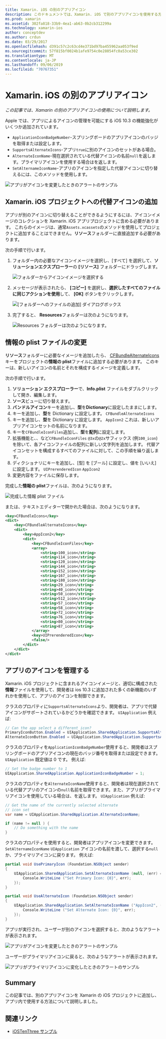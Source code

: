 ```yaml
---
title: Xamarin. iOS の別のアプリアイコン
description: このドキュメントでは、Xamarin. iOS で別のアプリアイコンを使用する方法について説明します。 これらのアイコンを Xamarin の iOS プロジェクトに追加する方法、情報の plist ファイルを変更する方法、およびプログラムによってアプリのアイコンを管理する方法について説明します。
ms.prod: xamarin
ms.assetid: 302fa818-33b9-4ea1-ab63-0b2cb312299a
ms.technology: xamarin-ios
author: conceptdev
ms.author: crdun
ms.date: 03/29/2017
ms.openlocfilehash: d391c57c2c63cd4e371bd97ba455962aa053f9ed
ms.sourcegitcommit: 57f815bf0024b1afe9754c0e28054fc0a53ce302
ms.translationtype: MT
ms.contentlocale: ja-JP
ms.lasthandoff: 09/06/2019
ms.locfileid: "70767351"
---
```

# <a name="alternate-app-icons-in-xamarinios"></a>Xamarin. iOS の別のアプリアイコン

_この記事では、Xamarin の別のアプリアイコンの使用について説明します。_

Apple では、アプリによるアイコンの管理を可能にする iOS 10.3 の機能強化がいくつか追加されています。

- `ApplicationIconBadgeNumber`-スプリングボードのアプリアイコンのバッジを取得または設定します。
- `SupportsAlternateIcons`-アプリ`true`に別のアイコンのセットがある場合。
- `AlternateIconName`-現在選択されている代替アイコンの名前`null`を返します。プライマリアイコンを使用する場合はを返します。
- `SetAlternameIconName`-アプリのアイコンを指定した代替アイコンに切り替えるには、このメソッドを使用します。

![](alternate-app-icons-images/icons04.png "アプリがアイコンを変更したときのアラートのサンプル")

<a name="Adding-Alternate-Icons" />

## <a name="adding-alternate-icons-to-a-xamarinios-project"></a>Xamarin. iOS プロジェクトへの代替アイコンの追加

アプリが別のアイコンに切り替えることができるようにするには、アイコンイメージのコレクションを Xamarin. iOS アプリプロジェクトに含める必要があります。 これらのイメージは、通常`Assets.xcassets`のメソッドを使用してプロジェクトに追加することはできません。**リソース**フォルダーに直接追加する必要があります。

次の手順で行います。

1. フォルダー内の必要なアイコンイメージを選択し、[すべて] を選択して、**ソリューションエクスプローラー**の **[リソース]** フォルダーにドラッグします。

    ![](alternate-app-icons-images/icons00.png "フォルダーからアイコンイメージを選択する")

2. メッセージが表示されたら、 **[コピー]** を選択し、**選択したすべてのファイルに同じアクションを使用**して、 **[OK]** ボタンをクリックします。

    ![](alternate-app-icons-images/icons02.png "[フォルダーへのファイルの追加] ダイアログボックス")

3. 完了すると、 **Resources**フォルダーは次のようになります。

    ![](alternate-app-icons-images/icons01.png "Resources フォルダーは次のようになります。")

<a name="Modifying-the-Info.plist-File" />

## <a name="modifying-the-infoplist-file"></a>情報の plist ファイルの変更

**リソース**フォルダーに必要なイメージを追加したら、 [CFBundleAlternateIcons](https://developer.apple.com/library/content/documentation/General/Reference/InfoPlistKeyReference/Articles/CoreFoundationKeys.html#//apple_ref/doc/uid/TP40009249-SW13)キーをプロジェクトの**情報の plist**ファイルに追加する必要があります。 このキーは、新しいアイコンの名前とそれを構成するイメージを定義します。

次の手順で行います。

1. **ソリューション エクスプローラー**で、**Info.plist** ファイルをダブルクリックして開き、編集します。
2. **ソース**ビューに切り替えます。
3. **バンドルアイコン**キーを追加し、**型**を**Dictionary**に設定したままにします。
4. キーを追加し、**型**を Dictionary に設定します。 `CFBundleAlternateIcons`
5. キーを追加し、**型**を Dictionary に設定します。 `AppIcon2` これは、新しいアプリアイコンセットの名前になります。
6. キーを`CFBundleIconFiles`追加し、**型**を**配列**に設定します。
7. 拡張機能と、、など`CFBundleIconFiles` `@3x`の`@2x`サフィックス (例`100_icon`) を除いて、各アイコンファイルの配列に新しい文字列を追加します。 代替アイコンセットを構成するすべてのファイルに対して、この手順を繰り返します。
8. ディクショナリにキーを追加し、[型] を [ブール] に設定し、値を [いいえ] に設定します。 `UIPrerenderedIcon` `AppIcon2`
9. 変更内容をファイルに保存します。

完成した**情報の plist**ファイルは、次のようになります。

![](alternate-app-icons-images/icons03.png "完成した情報 plist ファイル")

または、テキストエディターで開かれた場合は、次のようになります。

```xml
<key>CFBundleIcons</key>
<dict>
    <key>CFBundleAlternateIcons</key>
    <dict>
        <key>AppIcon2</key>
        <dict>
            <key>CFBundleIconFiles</key>
            <array>
                <string>100_icon</string>
                <string>114_icon</string>
                <string>120_icon</string>
                <string>144_icon</string>
                <string>152_icon</string>
                <string>167_icon</string>
                <string>180_icon</string>
                <string>29_icon</string>
                <string>40_icon</string>
                <string>50_icon</string>
                <string>512_icon</string>
                <string>57_icon</string>
                <string>58_icon</string>
                <string>72_icon</string>
                <string>76_icon</string>
                <string>80_icon</string>
                <string>87_icon</string>
            </array>
            <key>UIPrerenderedIcon</key>
            <false/>
        </dict>
    </dict>
</dict>
```

<a name="Managing-the-Apps-Icon" />

## <a name="managing-the-apps-icon"></a>アプリのアイコンを管理する 

Xamarin. iOS プロジェクトに含まれるアイコンイメージと、適切に構成された**情報**ファイルを使用して、開発者は ios 10.3 に追加された多くの新機能のいずれかを使用して、アプリのアイコンを制御できます。

クラスのプロパティに`SupportsAlternateIcons`より、開発者は、アプリで代替アイコンがサポートされているかどうかを確認できます。 `UIApplication` 例えば:

```csharp
// Can the app select a different icon?
PrimaryIconButton.Enabled = UIApplication.SharedApplication.SupportsAlternateIcons;
AlternateIconButton.Enabled = UIApplication.SharedApplication.SupportsAlternateIcons;
```

クラスのプロパティを`ApplicationIconBadgeNumber`使用すると、開発者はスプリングボードのアプリアイコンの現在のバッジ番号を取得または設定できます。 `UIApplication` 既定値は 0 です。 例えば:

```csharp
// Set the badge number to 1
UIApplication.SharedApplication.ApplicationIconBadgeNumber = 1;
```

クラスのプロパティを`AlternateIconName`使用すると、開発者は現在選択されている代替アプリのアイコンの`null`名前を取得できます。また、アプリがプライマリアイコンを使用している場合は、を返します。 `UIApplication` 例えば:

```csharp
// Get the name of the currently selected alternate
// icon set
var name = UIApplication.SharedApplication.AlternateIconName;

if (name != null ) {
    // Do something with the name
}
```

クラスのプロパティを使用すると、開発者はアプリアイコンを変更できます。 `SetAlternameIconName` `UIApplication` アイコンの名前を渡して、選択する`null`か、プライマリアイコンに戻ります。 例えば:

```csharp
partial void UsePrimaryIcon (Foundation.NSObject sender)
{
    UIApplication.SharedApplication.SetAlternateIconName (null, (err) => {
        Console.WriteLine ("Set Primary Icon: {0}", err);
    });
}

partial void UseAlternateIcon (Foundation.NSObject sender)
{
    UIApplication.SharedApplication.SetAlternateIconName ("AppIcon2", (err) => {
        Console.WriteLine ("Set Alternate Icon: {0}", err);
    });
}
```

アプリが実行され、ユーザーが別のアイコンを選択すると、次のようなアラートが表示されます。

![](alternate-app-icons-images/icons04.png "アプリがアイコンを変更したときのアラートのサンプル")

ユーザーがプライマリアイコンに戻ると、次のようなアラートが表示されます。

![](alternate-app-icons-images/icons05.png "アプリがプライマリアイコンに変化したときのアラートのサンプル")

<a name="Summary" />

## <a name="summary"></a>Summary

この記事では、別のアプリアイコンを Xamarin の iOS プロジェクトに追加し、アプリ内で使用する方法について説明しました。

## <a name="related-links"></a>関連リンク

- [iOSTenThree サンプル](https://docs.microsoft.com/samples/xamarin/ios-samples/ios10-iostenthree/)
